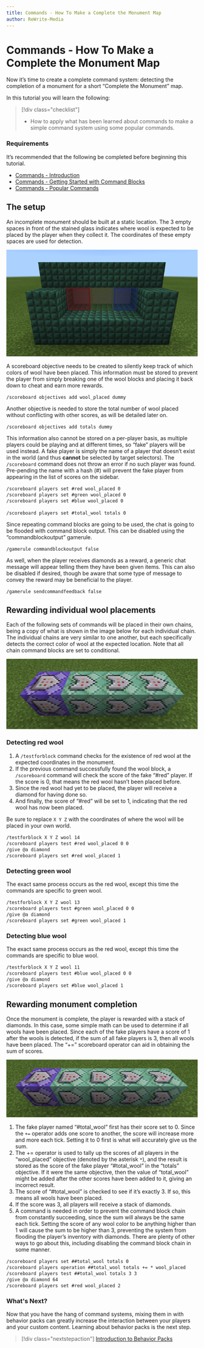 ```yaml
---
title: Commands - How To Make a Complete the Monument Map
author: ReWrite-Media
---
```

# Commands - How To Make a Complete the Monument Map

Now it’s time to create a complete command system: detecting the completion of a monument for a short “Complete the Monument” map.

In this tutorial you will learn the following:

> [!div class="checklist"]
>
> - How to apply what has been learned about commands to make a simple command system using some popular commands.

### Requirements

It’s recommended that the following be completed before beginning this tutorial.

- [Commands - Introduction](CommandsIntroduction.md)
- [Commands - Getting Started with Command Blocks](CommandBlocks.md)
- [Commands - Popular Commands](CommandsPopularCommands.md)

## The setup

An incomplete monument should be built at a static location. The 3 empty spaces in front of the stained glass indicates where wool is expected to be placed by the player when they collect it. The coordinates of these empty spaces are used for detection.

![Monument with 3 empty slots for blocks](Media/Commands/monument.png)

A scoreboard objective needs to be created to silently keep track of which colors of wool have been placed. This information must be stored to prevent the player from simply breaking one of the wool blocks and placing it back down to cheat and earn more rewards.

```
/scoreboard objectives add wool_placed dummy
```

Another objective is needed to store the total number of wool placed without conflicting with other scores, as will be detailed later on.

```
/scoreboard objectives add totals dummy
```

This information also cannot be stored on a per-player basis, as multiple players could be playing and at different times, so “fake” players will be used instead. A fake player is simply the name of a player that doesn’t exist in the world (and thus **cannot** be selected by target selectors). The `/scoreboard` command does not throw an error if no such player was found. Pre-pending the name with a hash (#) will prevent the fake player from appearing in the list of scores on the sidebar.

```
/scoreboard players set #red wool_placed 0
/scoreboard players set #green wool_placed 0
/scoreboard players set #blue wool_placed 0

/scoreboard players set #total_wool totals 0
```

Since repeating command blocks are going to be used, the chat is going to be flooded with command block output. This can be disabled using the “commandblockoutput” gamerule.

```
/gamerule commandblockoutput false
```

As well, when the player receives diamonds as a reward, a generic chat message will appear telling them they have been given items. This can also be disabled if desired, though be aware that some type of message to convey the reward may be beneficial to the player.

```
/gamerule sendcommandfeedback false
```

## Rewarding individual wool placements

Each of the following sets of commands will be placed in their own chains, being a copy of what is shown in the image below for each individual chain. The individual chains are very similar to one another, but each specifically detects the correct color of wool at the expected location. Note that all chain command blocks are set to conditional.

![A repeating command block followed by 3 conditional chain blocks](Media/Commands/monumentrewardonce.png)

### Detecting red wool


1. A `/testforblock` command checks for the existence of red wool at the expected coordinates in the monument.
2. If the previous command successfully found the wool block, a `/scoreboard` command will check the score of the fake “#red” player. If the score is 0, that means the red wool hasn’t been placed before.
3. Since the red wool had yet to be placed, the player will receive a diamond for having done so.
4. And finally, the score of “#red” will be set to 1, indicating that the red wool has now been placed.

Be sure to replace `X Y Z` with the coordinates of where the wool will be placed in your own world.

```
/testforblock X Y Z wool 14
/scoreboard players test #red wool_placed 0 0
/give @a diamond
/scoreboard players set #red wool_placed 1
```

### Detecting green wool

The exact same process occurs as the red wool, except this time the commands are specific to green wool.

```
/testforblock X Y Z wool 13
/scoreboard players test #green wool_placed 0 0
/give @a diamond
/scoreboard players set #green wool_placed 1
```

### Detecting blue wool

The exact same process occurs as the red wool, except this time the commands are specific to blue wool.

```
/testforblock X Y Z wool 11
/scoreboard players test #blue wool_placed 0 0
/give @a diamond
/scoreboard players set #blue wool_placed 1
```

## Rewarding monument completion

Once the monument is complete, the player is rewarded with a stack of diamonds. In this case, some simple math can be used to determine if all wools have been placed. Since each of the fake players have a score of 1 after the wools is detected, if the sum of all fake players is 3, then all wools have been placed. The “+=” scoreboard operator can aid in obtaining the sum of scores.

![A repeating command block followed by 2 chain blocks followed by 2 conditional chain blocks](Media/Commands/monumentrewardcomplete.png)


1. The fake player named “#total_wool” first has their score set to 0. Since the `+=` operator adds one score to another, the score will increase more and more each tick. Setting it to 0 first is what will accurately give us the sum.
2. The += operator is used to tally up the scores of all players in the “wool_placed” objective (denoted by the asterisk `*`), and the result is stored as the score of the fake player “#total_wool” in the “totals” objective. If it were the same objective, then the value of “total_wool” might be added after the other scores have been added to it, giving an incorrect result.
3. The score of “#total_wool” is checked to see if it’s exactly 3. If so, this means all wools have been placed.
4. If the score was 3, all players will receive a stack of diamonds.
5. A command is needed in order to prevent the command block chain from constantly succeeding, since the sum will always be the same each tick. Setting the score of any wool color to be anything higher than 1 will cause the sum to be higher than 3, preventing the system from flooding the player’s inventory with diamonds. There are plenty of other ways to go about this, including disabling the command block chain in some manner.

```
/scoreboard players set ##total_wool totals 0
/scoreboard players operation ##total_wool totals += * wool_placed
/scoreboard players test ##total_wool totals 3 3
/give @a diamond 64
/scoreboard players set #red wool_placed 2
```

### What's Next?

Now that you have the hang of command systems, mixing them in with behavior packs can greatly increase the interaction between your players and your custom content. Learning about behavior packs is the next step.

> [!div class="nextstepaction"]
> [Introduction to Behavior Packs](BehaviorPack.md)
